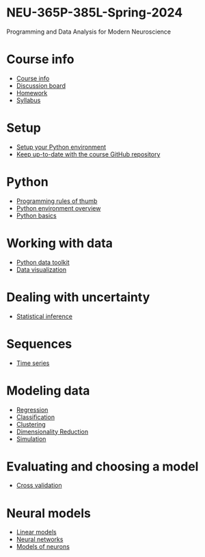 # NEU-365P-385L-Spring-2024
Programming and Data Analysis for Modern Neuroscience

# Course info
- [Course info](docs/course-info.md)
- [Discussion board](docs/discussion-board.md)
- [Homework]()
- [Syllabus]()

# Setup
- [Setup your Python environment](docs/setup-your-python-environment.md)
- [Keep up-to-date with the course GitHub repository](docs/keep-up-to-date-with-this-repo.md)

# Python
- [Programming rules of thumb](docs/programming-rules-of-thumb.md)
- [Python environment overview](docs/python-environment-overview.md)
- [Python basics](docs/python-basics.md)

# Working with data
  - [Python data toolkit](docs/python-data-toolkit.md)
  - [Data visualization](docs/data-visualization.md)

# Dealing with uncertainty
- [Statistical inference](docs/statistical-inference.md)

# Sequences
- [Time series]()

# Modeling data
- [Regression]()
- [Classification]()
- [Clustering]()
- [Dimensionality Reduction]()
- [Simulation]()

# Evaluating and choosing a model
- [Cross validation]()

# Neural models
- [Linear models]()
- [Neural networks]()
- [Models of neurons]()